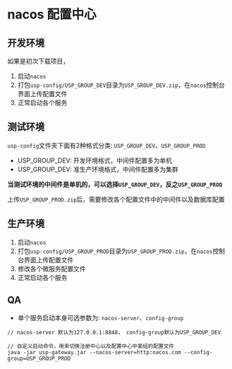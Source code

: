 # nacos 配置中心

## 开发环境

如果是初次下载项目，
1. 启动`nacos`
2. 打包`usp-config/USP_GROUP_DEV`目录为`USP_GROUP_DEV.zip`，在`nacos`控制台界面上传配置文件
3. 正常启动各个服务

## 测试环境

`usp-config`文件夹下面有2种格式分类: `USP_GROUP_DEV`、`USP_GROUP_PROD`

- USP_GROUP_DEV: 开发环境格式，中间件配置多为单机
- USP_GROUP_DEV: 准生产环境格式，中间件配置多为集群

**当测试环境的中间件是单机的，可以选择`USP_GROUP_DEV`，反之`USP_GROUP_PROD`**

上传`USP_GROUP_PROD.zip`后，需要修改各个配置文件中的中间件以及数据库配置

## 生产环境
1. 启动`nacos`
2. 打包`usp-config/USP_GROUP_PROD`目录为`USP_GROUP_PROD.zip`，在`nacos`控制台界面上传配置文件
3. 修改各个微服务配置文件
4. 正常启动各个服务

## QA
- 单个服务启动本身可选参数为: `nacos-server`、`config-group`
```
// nacos-server 默认为127.0.0.1:8848， config-group默认为USP_GROUP_DEV

// 自定义启动命令，用来切换注册中心以及配置中心中某组的配置文件
java -jar usp-gateway.jar --nacos-server=http:nacos.com --config-group=USP_GROUP_PROD

```  
